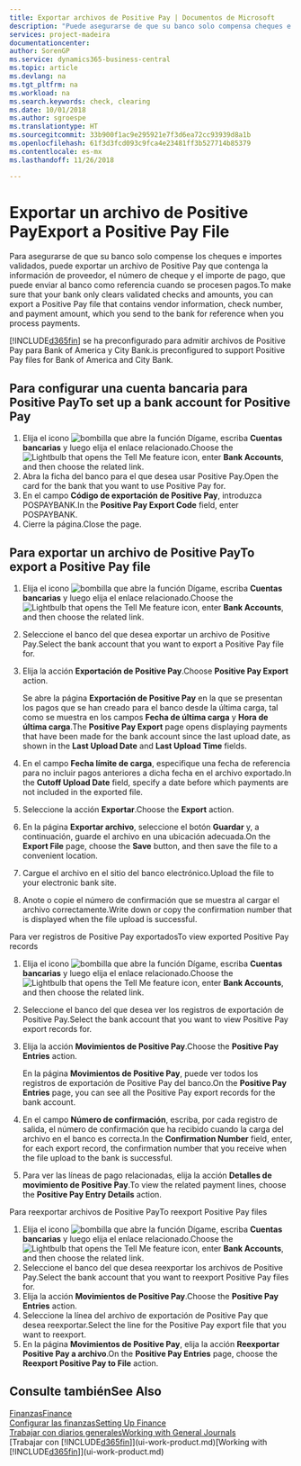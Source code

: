 ```yaml
---
title: Exportar archivos de Positive Pay | Documentos de Microsoft
description: "Puede asegurarse de que su banco solo compensa cheques e importes validados mediante la exportación un archivo de Positive Pay que contenga la información de proveedor y pago."
services: project-madeira
documentationcenter: 
author: SorenGP
ms.service: dynamics365-business-central
ms.topic: article
ms.devlang: na
ms.tgt_pltfrm: na
ms.workload: na
ms.search.keywords: check, clearing
ms.date: 10/01/2018
ms.author: sgroespe
ms.translationtype: HT
ms.sourcegitcommit: 33b900f1ac9e295921e7f3d6ea72cc93939d8a1b
ms.openlocfilehash: 61f3d3fcd093c9fca4e23481ff3b527714b85379
ms.contentlocale: es-mx
ms.lasthandoff: 11/26/2018

---
```

# <a name="export-a-positive-pay-file"></a><span data-ttu-id="8fd5b-103">Exportar un archivo de Positive Pay</span><span class="sxs-lookup"><span data-stu-id="8fd5b-103">Export a Positive Pay File</span></span>
<span data-ttu-id="8fd5b-104">Para asegurarse de que su banco solo compense los cheques e importes validados, puede exportar un archivo de Positive Pay que contenga la información de proveedor, el número de cheque y el importe de pago, que puede enviar al banco como referencia cuando se procesen pagos.</span><span class="sxs-lookup"><span data-stu-id="8fd5b-104">To make sure that your bank only clears validated checks and amounts, you can export a Positive Pay file that contains vendor information, check number, and payment amount, which you send to the bank for reference when you process payments.</span></span>

[!INCLUDE[d365fin](includes/d365fin_md.md)] <span data-ttu-id="8fd5b-105">se ha preconfigurado para admitir archivos de Positive Pay para Bank of America y City Bank.</span><span class="sxs-lookup"><span data-stu-id="8fd5b-105">is preconfigured to support Positive Pay files for Bank of America and City Bank.</span></span>

## <a name="to-set-up-a-bank-account-for-positive-pay"></a><span data-ttu-id="8fd5b-106">Para configurar una cuenta bancaria para Positive Pay</span><span class="sxs-lookup"><span data-stu-id="8fd5b-106">To set up a bank account for Positive Pay</span></span>
1. <span data-ttu-id="8fd5b-107">Elija el icono ![bombilla que abre la función Dígame](media/ui-search/search_small.png "Dígame que desea hacer"), escriba **Cuentas bancarias** y luego elija el enlace relacionado.</span><span class="sxs-lookup"><span data-stu-id="8fd5b-107">Choose the ![Lightbulb that opens the Tell Me feature](media/ui-search/search_small.png "Tell me what you want to do") icon, enter **Bank Accounts**, and then choose the related link.</span></span>
2. <span data-ttu-id="8fd5b-108">Abra la ficha del banco para el que desea usar Positive Pay.</span><span class="sxs-lookup"><span data-stu-id="8fd5b-108">Open the card for the bank that you want to use Positive Pay for.</span></span>
3. <span data-ttu-id="8fd5b-109">En el campo **Código de exportación de Positive Pay**, introduzca POSPAYBANK.</span><span class="sxs-lookup"><span data-stu-id="8fd5b-109">In the **Positive Pay Export Code** field, enter POSPAYBANK.</span></span>
4. <span data-ttu-id="8fd5b-110">Cierre la página.</span><span class="sxs-lookup"><span data-stu-id="8fd5b-110">Close the page.</span></span>

## <a name="to-export-a-positive-pay-file"></a><span data-ttu-id="8fd5b-111">Para exportar un archivo de Positive Pay</span><span class="sxs-lookup"><span data-stu-id="8fd5b-111">To export a Positive Pay file</span></span>
1. <span data-ttu-id="8fd5b-112">Elija el icono ![bombilla que abre la función Dígame](media/ui-search/search_small.png "Dígame que desea hacer"), escriba **Cuentas bancarias** y luego elija el enlace relacionado.</span><span class="sxs-lookup"><span data-stu-id="8fd5b-112">Choose the ![Lightbulb that opens the Tell Me feature](media/ui-search/search_small.png "Tell me what you want to do") icon, enter **Bank Accounts**, and then choose the related link.</span></span>
2. <span data-ttu-id="8fd5b-113">Seleccione el banco del que desea exportar un archivo de Positive Pay.</span><span class="sxs-lookup"><span data-stu-id="8fd5b-113">Select the bank account that you want to export a Positive Pay file for.</span></span>
3. <span data-ttu-id="8fd5b-114">Elija la acción **Exportación de Positive Pay**.</span><span class="sxs-lookup"><span data-stu-id="8fd5b-114">Choose **Positive Pay Export** action.</span></span>

    <span data-ttu-id="8fd5b-115">Se abre la página **Exportación de Positive Pay** en la que se presentan los pagos que se han creado para el banco desde la última carga, tal como se muestra en los campos **Fecha de última carga** y **Hora de última carga**.</span><span class="sxs-lookup"><span data-stu-id="8fd5b-115">The **Positive Pay Export** page opens displaying payments that have been made for the bank account since the last upload date, as shown in the **Last Upload Date** and **Last Upload Time** fields.</span></span>
4. <span data-ttu-id="8fd5b-116">En el campo **Fecha límite de carga**, especifique una fecha de referencia para no incluir pagos anteriores a dicha fecha en el archivo exportado.</span><span class="sxs-lookup"><span data-stu-id="8fd5b-116">In the **Cutoff Upload Date** field, specify a date before which payments are not included in the exported file.</span></span>
5. <span data-ttu-id="8fd5b-117">Seleccione la acción **Exportar**.</span><span class="sxs-lookup"><span data-stu-id="8fd5b-117">Choose the **Export** action.</span></span>
6. <span data-ttu-id="8fd5b-118">En la página **Exportar archivo**, seleccione el botón **Guardar** y, a continuación, guarde el archivo en una ubicación adecuada.</span><span class="sxs-lookup"><span data-stu-id="8fd5b-118">On the **Export File** page, choose the **Save** button, and then save the file to a convenient location.</span></span>
7. <span data-ttu-id="8fd5b-119">Cargue el archivo en el sitio del banco electrónico.</span><span class="sxs-lookup"><span data-stu-id="8fd5b-119">Upload the file to your electronic bank site.</span></span>
8. <span data-ttu-id="8fd5b-120">Anote o copie el número de confirmación que se muestra al cargar el archivo correctamente.</span><span class="sxs-lookup"><span data-stu-id="8fd5b-120">Write down or copy the confirmation number that is displayed when the file upload is successful.</span></span>

<span data-ttu-id="8fd5b-121">Para ver registros de Positive Pay exportados</span><span class="sxs-lookup"><span data-stu-id="8fd5b-121">To view exported Positive Pay records</span></span>

1. <span data-ttu-id="8fd5b-122">Elija el icono ![bombilla que abre la función Dígame](media/ui-search/search_small.png "Dígame que desea hacer"), escriba **Cuentas bancarias** y luego elija el enlace relacionado.</span><span class="sxs-lookup"><span data-stu-id="8fd5b-122">Choose the ![Lightbulb that opens the Tell Me feature](media/ui-search/search_small.png "Tell me what you want to do") icon, enter **Bank Accounts**, and then choose the related link.</span></span>
2. <span data-ttu-id="8fd5b-123">Seleccione el banco del que desea ver los registros de exportación de Positive Pay.</span><span class="sxs-lookup"><span data-stu-id="8fd5b-123">Select the bank account that you want to view Positive Pay export records for.</span></span>
3. <span data-ttu-id="8fd5b-124">Elija la acción **Movimientos de Positive Pay**.</span><span class="sxs-lookup"><span data-stu-id="8fd5b-124">Choose the **Positive Pay Entries** action.</span></span>

    <span data-ttu-id="8fd5b-125">En la página **Movimientos de Positive Pay**, puede ver todos los registros de exportación de Positive Pay del banco.</span><span class="sxs-lookup"><span data-stu-id="8fd5b-125">On the **Positive Pay Entries** page, you can see all the Positive Pay export records for the bank account.</span></span>
4. <span data-ttu-id="8fd5b-126">En el campo **Número de confirmación**, escriba, por cada registro de salida, el número de confirmación que ha recibido cuando la carga del archivo en el banco es correcta.</span><span class="sxs-lookup"><span data-stu-id="8fd5b-126">In the **Confirmation Number** field, enter, for each export record, the confirmation number that you receive when the file upload to the bank is successful.</span></span>
5. <span data-ttu-id="8fd5b-127">Para ver las líneas de pago relacionadas, elija la acción **Detalles de movimiento de Positive Pay**.</span><span class="sxs-lookup"><span data-stu-id="8fd5b-127">To view the related payment lines, choose the **Positive Pay Entry Details** action.</span></span>

<span data-ttu-id="8fd5b-128">Para reexportar archivos de Positive Pay</span><span class="sxs-lookup"><span data-stu-id="8fd5b-128">To reexport Positive Pay files</span></span>

1. <span data-ttu-id="8fd5b-129">Elija el icono ![bombilla que abre la función Dígame](media/ui-search/search_small.png "Dígame que desea hacer"), escriba **Cuentas bancarias** y luego elija el enlace relacionado.</span><span class="sxs-lookup"><span data-stu-id="8fd5b-129">Choose the ![Lightbulb that opens the Tell Me feature](media/ui-search/search_small.png "Tell me what you want to do") icon, enter **Bank Accounts**, and then choose the related link.</span></span>
2. <span data-ttu-id="8fd5b-130">Seleccione el banco del que desea reexportar los archivos de Positive Pay.</span><span class="sxs-lookup"><span data-stu-id="8fd5b-130">Select the bank account that you want to reexport Positive Pay files for.</span></span>
3. <span data-ttu-id="8fd5b-131">Elija la acción **Movimientos de Positive Pay**.</span><span class="sxs-lookup"><span data-stu-id="8fd5b-131">Choose the **Positive Pay Entries** action.</span></span>
4. <span data-ttu-id="8fd5b-132">Seleccione la línea del archivo de exportación de Positive Pay que desea reexportar.</span><span class="sxs-lookup"><span data-stu-id="8fd5b-132">Select the line for the Positive Pay export file that you want to reexport.</span></span>
5. <span data-ttu-id="8fd5b-133">En la página **Movimientos de Positive Pay**, elija la acción **Reexportar Positive Pay a archivo**.</span><span class="sxs-lookup"><span data-stu-id="8fd5b-133">On the **Positive Pay Entries** page, choose the **Reexport Positive Pay to File** action.</span></span>

## <a name="see-also"></a><span data-ttu-id="8fd5b-134">Consulte también</span><span class="sxs-lookup"><span data-stu-id="8fd5b-134">See Also</span></span>
[<span data-ttu-id="8fd5b-135">Finanzas</span><span class="sxs-lookup"><span data-stu-id="8fd5b-135">Finance</span></span>](finance.md)  
[<span data-ttu-id="8fd5b-136">Configurar las finanzas</span><span class="sxs-lookup"><span data-stu-id="8fd5b-136">Setting Up Finance</span></span>](finance-setup-finance.md)  
[<span data-ttu-id="8fd5b-137">Trabajar con diarios generales</span><span class="sxs-lookup"><span data-stu-id="8fd5b-137">Working with General Journals</span></span>](ui-work-general-journals.md)  
<span data-ttu-id="8fd5b-138">[Trabajar con [!INCLUDE[d365fin](includes/d365fin_md.md)]](ui-work-product.md)</span><span class="sxs-lookup"><span data-stu-id="8fd5b-138">[Working with [!INCLUDE[d365fin](includes/d365fin_md.md)]](ui-work-product.md)</span></span>

